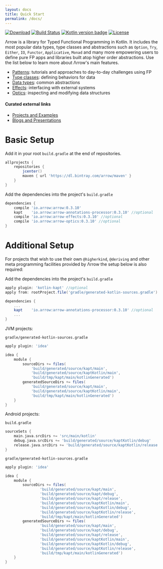 ```yaml
---
layout: docs
title: Quick Start
permalink: /docs/
---
```


[![Download](https://api.bintray.com/packages/arrow/maven/arrow/images/download.svg)](https://bintray.com/arrow/maven/arrow/_latestVersion)
[![Build Status](https://travis-ci.org/arrow/arrow.svg?branch=master)](https://travis-ci.org/arrow/arrow/)
[![Kotlin version badge](https://img.shields.io/badge/kotlin-1.2.0-blue.svg)](http://kotlinlang.org/)
[![License](https://img.shields.io/badge/License-Apache%202.0-blue.svg)](http://www.apache.org/licenses/LICENSE-2.0)

Λrrow is a library for Typed Functional Programming in Kotlin.
It includes the most popular data types, type classes and abstractions such as `Option`, `Try`, `Either`, `IO`, `Functor`, `Applicative`, `Monad` and many more empowering users to define pure FP apps and libraries built atop higher order abstractions.
Use the list below to learn more about Λrrow's main features.

- [Patterns](http://kategory.io/docs/patterns/glossary/): tutorials and approaches to day-to-day challenges using FP 
- [Type classes](http://kategory.io/docs/typeclasses/functor/): defining behaviors for data
- [Data types](http://kategory.io/docs/datatypes/option/): common abstractions
- [Effects](http://kategory.io/docs/effects/io/): interfacing with external systems
- [Optics](http://kategory.io/docs/optics/iso/): inspecting and modifying data structures

#### Curated external links

- [Projects and Examples](http://kategory.io/docs/quickstart/projects/)
- [Blogs and Presentations](http://kategory.io/docs/quickstart/blogs/)

# Basic Setup

Add it in your root `build.gradle` at the end of repositories.

```groovy
allprojects {
    repositories {
        jcenter()
        maven { url 'https://dl.bintray.com/arrow/maven' }
    }
}
```

Add the dependencies into the project's `build.gradle`

```groovy
dependencies {
    compile 'io.arrow:arrow:0.3.10'
    kapt    'io.arrow:arrow-annotations-processor:0.3.10' //optional
    compile 'io.arrow:arrow-effects:0.3.10' //optional
    compile 'io.arrow:arrow-optics:0.3.10' //optional
}
```

# Additional Setup

For projects that wish to use their own `@higherkind`, `@deriving` and other meta programming facilities provided by Λrrow
the setup below is also required:

Add the dependencies into the project's `build.gradle`

```groovy
apply plugin: 'kotlin-kapt' //optional
apply from: rootProject.file('gradle/generated-kotlin-sources.gradle') //optional

dependencies {
    ...
    kapt    'io.arrow:arrow-annotations-processor:0.3.10' //optional
    ...
}
```

JVM projects:

`gradle/generated-kotlin-sources.gradle`
```groovy
apply plugin: 'idea'

idea {
    module {
        sourceDirs += files(
            'build/generated/source/kapt/main',
            'build/generated/source/kaptKotlin/main',
            'build/tmp/kapt/main/kotlinGenerated')
        generatedSourceDirs += files(
            'build/generated/source/kapt/main',
            'build/generated/source/kaptKotlin/main',
            'build/tmp/kapt/main/kotlinGenerated')
    }
}
```

Android projects:

`build.gradle`
```groovy
sourceSets {
    main.java.srcDirs += 'src/main/kotlin'
    debug.java.srcDirs += 'build/generated/source/kaptKotlin/debug'
    release.java.srcDirs += 'build/generated/source/kaptKotlin/release'
}
```

`gradle/generated-kotlin-sources.gradle`
```groovy
apply plugin: 'idea'

idea {
    module {
        sourceDirs += files(
                'build/generated/source/kapt/main',
                'build/generated/source/kapt/debug',
                'build/generated/source/kapt/release',
                'build/generated/source/kaptKotlin/main',
                'build/generated/source/kaptKotlin/debug',
                'build/generated/source/kaptKotlin/release',
                'build/tmp/kapt/main/kotlinGenerated')
        generatedSourceDirs += files(
                'build/generated/source/kapt/main',
                'build/generated/source/kapt/debug',
                'build/generated/source/kapt/release',
                'build/generated/source/kaptKotlin/main',
                'build/generated/source/kaptKotlin/debug',
                'build/generated/source/kaptKotlin/release',
                'build/tmp/kapt/main/kotlinGenerated')
    }
}
```
